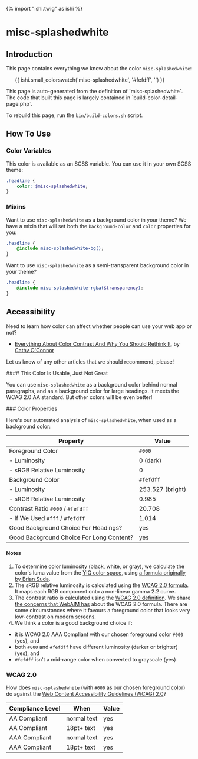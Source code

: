 {% import "ishi.twig" as ishi %}
# misc-splashedwhite

## Introduction

This page contains everything we know about the color `misc-splashedwhite`:

<div class="grid">
    <div class="cell">
        <div class="swatch">
            <ul>
                {{ ishi.small_colorswatch('misc-splashedwhite', '#fefdff', '') }}
            </ul>
        </div>
    </div>
</div>

<div class="callout attention" markdown="1">
This page is auto-generated from the definition of `misc-splashedwhite`. The code that built this page is largely contained in `build-color-detail-page.php`.

To rebuild this page, run the `bin/build-colors.sh` script.
</div>

## How To Use

### Color Variables

This color is available as an SCSS variable. You can use it in your own SCSS theme:

```scss
.headline {
    color: $misc-splashedwhite;
}
```

### Mixins

Want to use `misc-splashedwhite` as a background color in your theme? We have a mixin that will set both the `background-color` and `color` properties for you:

```scss
.headline {
    @include misc-splashedwhite-bg();
}
```

Want to use `misc-splashedwhite` as a semi-transparent background color in your theme?

```scss
.headline {
    @include misc-splashedwhite-rgba($transparency);
}
```

## Accessibility

Need to learn how color can affect whether people can use your web app or not?

* [Everything About Color Contrast And Why You Should Rethink It](https://www.smashingmagazine.com/2014/10/color-contrast-tips-and-tools-for-accessibility/), by [Cathy O'Connor](http://www.twitter.com/cagocon)

Let us know of any other articles that we should recommend, please!
<div class="callout warning" markdown="1">
#### This Color Is Usable, Just Not Great

You can use `misc-splashedwhite` as a background color behind normal paragraphs, and as a background color for large headings. It meets the WCAG 2.0 AA standard. But other colors will be even better!
</div>
### Color Properties

Here's our automated analysis of `misc-splashedwhite`, when used as a background color:

Property | Value
---------|------
Foreground Color | `#000`
- Luminosity | 0 (dark)
- sRGB Relative Luminosity | 0
Background Color | `#fefdff`
- Luminosity | 253.527 (bright)
- sRGB Relative Luminosity | 0.985
Contrast Ratio `#000` / `#fefdff` | 20.708
- If We Used `#fff` / `#fefdff` | 1.014
Good Background Choice For Headings? | yes
Good Background Choice For Long Content? | yes

#### Notes

1. To determine color luminosity (black, white, or gray), we calculate the color's luma value from the [YIQ color space](https://en.wikipedia.org/wiki/YIQ), using [a formula originally by Brian Suda](https://24ways.org/2010/calculating-color-contrast/).
1. The sRGB relative luminosity is calculated using the [WCAG 2.0 formula](https://www.w3.org/TR/WCAG20/#relativeluminancedef). It maps each RGB component onto a non-linear gamma 2.2 curve.
1. The contrast ratio is calculated using the [WCAG 2.0 definition](https://www.w3.org/TR/2008/REC-WCAG20-20081211/#contrast-ratiodef). We share [the concerns that WebAIM has](http://webaim.org/blog/wcag-2-1-feedback/) about the WCAG 2.0 formula. There are some circumstances where it favours a foreground color that looks very low-contrast on modern screens.
1. We think a color is a good background choice if:
  - it is WCAG 2.0 AAA Compliant with our chosen foreground color `#000` (yes), and
  - both `#000` and `#fefdff` have different luminosity (darker or brighter) (yes), and
  - `#fefdff` isn't a mid-range color when converted to grayscale (yes)

### WCAG 2.0

How does `misc-splashedwhite` (with `#000` as our chosen foreground color) do against the [Web Content Accessibility Guidelines (WCAG) 2.0](https://www.w3.org/TR/WCAG20/)?

Compliance Level | When | Value
-----------------|------|------
AA Compliant | normal text | yes
AA Compliant | 18pt+ text | yes
AAA Compliant | normal text | yes
AAA Compliant | 18pt+ text | yes